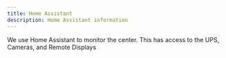 ```yaml
---
title: Home Assistant
description: Home Assistant information
---
```


We use Home Assistant to monitor the center. This has access to the UPS, Cameras, and Remote Displays
